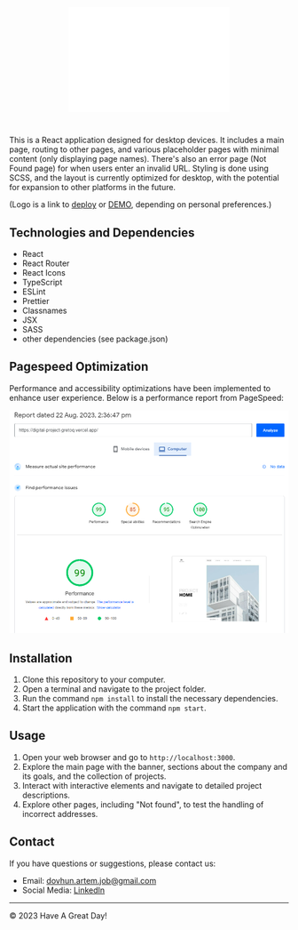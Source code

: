 <div style="text-align: center">
  <a href="https://digital-project-gretoq.vercel.app/" target="_blank"><img src="public/logo/logo_footer.svg" alt="logo" /></a>
</div>

#

This is a React application designed for desktop devices. It includes a main page, routing to other pages, and various placeholder pages with minimal content (only displaying page names). There's also an error page (Not Found page) for when users enter an invalid URL. Styling is done using SCSS, and the layout is currently optimized for desktop, with the potential for expansion to other platforms in the future.

(Logo is a link to [deploy](https://digital-project-gretoq.vercel.app/) or [DEMO](https://digital-project-gretoq.vercel.app/), depending on personal preferences.)

## Technologies and Dependencies

- React
- React Router
- React Icons
- TypeScript
- ESLint
- Prettier
- Classnames
- JSX
- SASS
- other dependencies (see package.json)

## Pagespeed Optimization

Performance and accessibility optimizations have been implemented to enhance user experience. Below is a performance report from PageSpeed:

<div style="text-align: center">
  <img src="public/pagespeed.png">
</div>

## Installation

1. Clone this repository to your computer.
2. Open a terminal and navigate to the project folder.
3. Run the command `npm install` to install the necessary dependencies.
4. Start the application with the command `npm start`.

## Usage

1. Open your web browser and go to `http://localhost:3000`.
2. Explore the main page with the banner, sections about the company and its goals, and the collection of projects.
3. Interact with interactive elements and navigate to detailed project descriptions.
4. Explore other pages, including "Not found", to test the handling of incorrect addresses.

## Contact

If you have questions or suggestions, please contact us:

- Email: dovhun.artem.job@gmail.com
- Social Media: [LinkedIn](https://www.linkedin.com/in/dovhun-artem/)

---

&copy; 2023 Have A Great Day!
